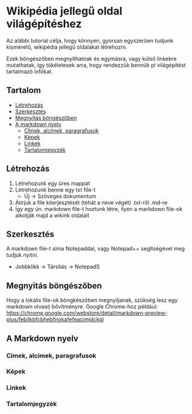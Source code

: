 # Wikipédia jellegű oldal világépítéshez 
Az alábbi tutorial célja, hogy könnyen, gyorsan egyszerűen tudjunk kisméretű, wikipédia jellegű oldalakat létrehozni. 

Ezek böngészőben megnyithatóak és egymásra, vagy külső linkekre mutathatak, így tökéletesek arra, hogy rendezzük bennük 
pl világépítést tartalmazó infókat. 

## Tartalom
- [Létrehozás](#létrehozás)
- [Szerkesztés](#szerkesztés)
- [Megnyitás böngészőben](#megnyitás-böngészőben)
- [A markdown nyelv](#a-markdown-nyelv)
	- [CÍmek, alcímek, paragrafusok](#cimek-alcimek-paragrafusok)
	- [Képek](#képek)
	- [Linkek](#linkek)
	- [Tartalomjegyzék](#tartalomjegyzék)

## Létrehozás
1. Létrehozunk egy üres mappát 
2. Létrehozunk benne egy txt file-t
	- Új -> Szöveges dokumentum
3. Átírjuk a file kiterjesztését (tehát a neve végét) .txt-ről .md-re 
4. Így egy ún. markdown file-t hoztunk létre, ilyen a markdown file-ok alkotják majd a wikink oldalait

## Szerkesztés
A markdown file-t sima Notepaddal, vagy Notepad++ segítségével meg tudjuk nyitni. 
- Jobbklikk -> Társítás -> NotepadS

## Megnyitás böngészőben
Hogy a lokális file-ok böngkészőben megnyíljanak, szükség lesz egy markdown olvasó bővítményre. 
Google Chrome-hoz például: https://chrome.google.com/webstore/detail/markdown-preview-plus/febilkbfcbhebfnokafefeacimjdckgl

## A Markdown nyelv

### Címek, alcímek, paragrafusok

### Képek

### Linkek

### Tartalomjegyzék

